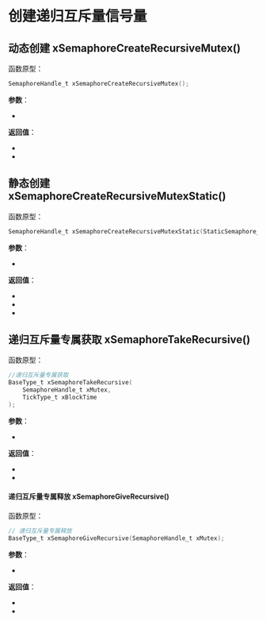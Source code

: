 # 创建递归互斥量信号量

## 动态创建 xSemaphoreCreateRecursiveMutex()

函数原型：

```c
SemaphoreHandle_t xSemaphoreCreateRecursiveMutex();
```

**参数**：

- 

**返回值**：

- 
- 



## 静态创建 xSemaphoreCreateRecursiveMutexStatic()

函数原型：

```c
SemaphoreHandle_t xSemaphoreCreateRecursiveMutexStatic(StaticSemaphore_t *pxMutexBuffer);
```

**参数**：

- 

**返回值**：

- 
- 

- 





## 递归互斥量专属获取 xSemaphoreTakeRecursive()

函数原型：

```c
//递归互斥量专属获取
BaseType_t xSemaphoreTakeRecursive(
    SemaphoreHandle_t xMutex,
    TickType_t xBlockTime
);
```

**参数**：

- 

**返回值**：

- 
- 



#### 递归互斥量专属释放 xSemaphoreGiveRecursive()

函数原型：

```c
// 递归互斥量专属释放
BaseType_t xSemaphoreGiveRecursive(SemaphoreHandle_t xMutex);
```

**参数**：

- 

**返回值**：

- 
- 
